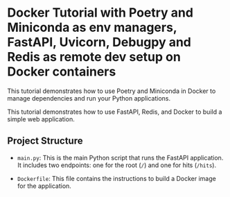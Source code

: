 # Docker Tutorial with Poetry and Miniconda as env managers, FastAPI, Uvicorn, Debugpy and Redis as remote dev setup on Docker containers
This tutorial demonstrates how to use Poetry and Miniconda in Docker to manage dependencies and run your Python applications.

This tutorial demonstrates how to use FastAPI, Redis, and Docker to build a simple web application.

## Project Structure

- `main.py`: This is the main Python script that runs the FastAPI application. It includes two endpoints: one for the root (`/`) and one for hits (`/hits`).

- `Dockerfile`: This file contains the instructions to build a Docker image for the application.


<!-- # Using Poetry in Docker
## Dockerfile Example with Poetry:

# Use an official Python runtime as a parent image
FROM python:3.11

# Set the working directory in the container
WORKDIR /usr/src/app

# Copy the current directory contents into the container at /usr/src/app
COPY . .

# Install Poetry
RUN pip install poetry

# Install project dependencies with Poetry
RUN poetry config virtualenvs.create false && poetry install

# Run the app
CMD ["python", "./your-script.py"]

# pip freeze | awk -F '==' '{print $1}' | xargs poetry add
# poetry build # poetry publish # poetry show --tree


# Using Miniconda in Docker
## Dockerfile Example with Miniconda:

# Start with a base image containing Miniconda
FROM continuumio/miniconda3

# Set the working directory in the container
WORKDIR /usr/src/app

# Copy the current directory contents into the container at /usr/src/app
COPY . .

# Create a Conda environment using the environment.yml file
RUN conda env create -f environment.yml

# Make RUN commands use the new environment
SHELL ["conda", "run", "-n", "myenv", "/bin/bash", "-c"]

# Run the app
CMD ["conda", "run", "-n", "myenv", "python", "./your-script.py"] -->

